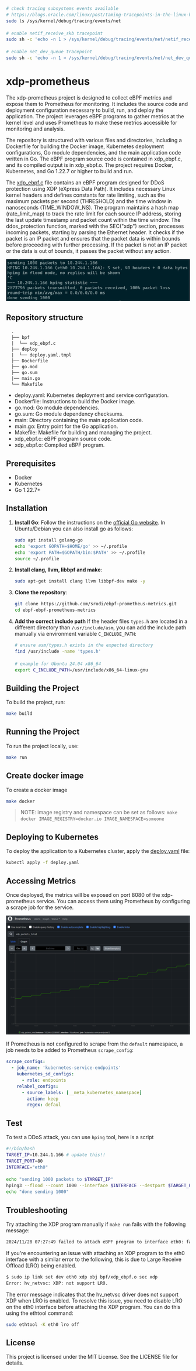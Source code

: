 ```sh
# check tracing subsystems events available
# https://blogs.oracle.com/linux/post/taming-tracepoints-in-the-linux-kernel
sudo ls /sys/kernel/debug/tracing/events/net

# enable netif_receive_skb tracepoint
sudo sh -c 'echo -n 1 > /sys/kernel/debug/tracing/events/net/netif_receive_skb/enable'

# enable net_dev_queue tracepoint
sudo sh -c 'echo -n 1 > /sys/kernel/debug/tracing/events/net/net_dev_queue/enable'
```


# xdp-prometheus
The xdp-prometheus project is designed to collect eBPF metrics and expose them to Prometheus for monitoring. It includes the source code and deployment configuration necessary to build, run, and deploy the application. The project leverages eBPF programs to gather metrics at the kernel level and uses Prometheus to make these metrics accessible for monitoring and analysis.

The repository is structured with various files and directories, including a Dockerfile for building the Docker image, Kubernetes deployment configurations, Go module dependencies, and the main application code written in Go. The eBPF program source code is contained in xdp_ebpf.c, and its compiled output is in xdp_ebpf.o. The project requires Docker, Kubernetes, and Go 1.22.7 or higher to build and run.

The [xdp_ebpf.c](bpf/xdp_ebpf.c) file contains an eBPF program designed for DDoS protection using XDP (eXpress Data Path). It includes necessary Linux kernel headers and defines constants for rate limiting, such as the maximum packets per second (THRESHOLD) and the time window in nanoseconds (TIME_WINDOW_NS). The program maintains a hash map (rate_limit_map) to track the rate limit for each source IP address, storing the last update timestamp and packet count within the time window. The ddos_protection function, marked with the SEC("xdp") section, processes incoming packets, starting by parsing the Ethernet header. It checks if the packet is an IP packet and ensures that the packet data is within bounds before proceeding with further processing. If the packet is not an IP packet or the data is out of bounds, it passes the packet without any action.

![Prometheus](static/ddos_simulation.png)

## Repository structure
```
  . 
  ├── bpf
  |  └── xdp_ebpf.c
  ├── deploy 
  |  └── deploy.yaml.tmpl
  ├── Dockerfile
  ├── go.mod
  ├── go.sum
  |── main.go
  └── Makefile
```

* deploy.yaml: Kubernetes deployment and service configuration.
* Dockerfile: Instructions to build the Docker image.
* go.mod: Go module dependencies.
* go.sum: Go module dependency checksums.
* main: Directory containing the main application code.
* main.go: Entry point for the Go application.
* Makefile: Makefile for building and managing the project.
* xdp_ebpf.c: eBPF program source code.
* xdp_ebpf.o: Compiled eBPF program.

## Prerequisites

* Docker
* Kubernetes
* Go 1.22.7+

## Installation

1. **Install Go**: Follow the instructions on the [official Go website](https://golang.org/doc/install). In Ubuntu/Debian you can also install go as follows:
    ```sh
    sudo apt install golang-go
    echo 'export GOPATH=$HOME/go' >> ~/.profile
    echo 'export PATH=$GOPATH/bin:$PATH' >> ~/.profile
    source ~/.profile
    ```
2. **Install clang, llvm, libbpf and make**:
    ```sh
    sudo apt-get install clang llvm libbpf-dev make -y
    ```
3. **Clone the repository**:
    ```sh
    git clone https://github.com/srodi/ebpf-prometheus-metrics.git
    cd ebpf-ebpf-prometheus-metrics
    ```
4. **Add the correct include path**
    If the header files `types.h` are located in a different directory than `/usr/include/asm`, you can add the include path manually via environment variable `C_INCLUDE_PATH`:

    ```sh
    # ensure asm/types.h exists in the expected directory
    find /usr/include -name 'types.h'

    # example for Ubuntu 24.04 x86_64 
    export C_INCLUDE_PATH=/usr/include/x86_64-linux-gnu
    ```

## Building the Project
To build the project, run:

```sh
make build
```

## Running the Project
To run the project locally, use:

```sh
make run
```

## Create docker image
To create a docker image

```sh
make docker
```

>NOTE: image registry and namespace can be set as follows: `make docker IMAGE_REGISTRY=docker.io IMAGE_NAMESPACE=someone`


## Deploying to Kubernetes
To deploy the application to a Kubernetes cluster, apply the [deploy.yaml](deploy.yaml) file:

```sh
kubectl apply -f deploy.yaml
```

## Accessing Metrics
Once deployed, the metrics will be exposed on port 8080 of the xdp-prometheus service. You can access them using Prometheus by configuring a scrape job for the service.

![Prometheus](static/prometheus.png)

If Prometheus is not configured to scrape from the `default` namespace, a job needs to be added to Prometheus `scrape_config`:

```yaml
scrape_configs:
  - job_name: 'kubernetes-service-endpoints'
    kubernetes_sd_configs:
      - role: endpoints
    relabel_configs:
      - source_labels: [__meta_kubernetes_namespace]
        action: keep
        regex: defaul
```

## Test

To test a DDoS attack, you can use `hping` tool, here is a script

```sh
#!/bin/bash
TARGET_IP=10.244.1.166 # update this!!
TARGET_PORT=80
INTERFACE="eth0"

echo "sending 1000 packets to $TARGET_IP"
hping3 --flood --count 1000 --interface $INTERFACE --destport $TARGET_PORT --syn $TARGET_IP
echo "done sending 1000"
```

## Troubleshooting

Try attaching the XDP program manually if `make run` fails with the following message:

```sh
2024/11/28 07:27:49 failed to attach eBPF program to interface eth0: failed to attach link: create link: operation not supported make: *** [Makefile:16: run] Error 1
```

If you're encountering an issue with attaching an XDP program to the eth0 interface with a similar error to the following, this is due to Large Receive Offload (LRO) being enabled.

```sh
$ sudo ip link set dev eth0 xdp obj bpf/xdp_ebpf.o sec xdp
Error: hv_netvsc: XDP: not support LRO.
```
The error message indicates that the hv_netvsc driver does not support XDP when LRO is enabled. To resolve this issue, you need to disable LRO on the eth0 interface before attaching the XDP program. You can do this using the ethtool command:

```sh
sudo ethtool -K eth0 lro off
```

## License
This project is licensed under the MIT License. See the LICENSE file for details.